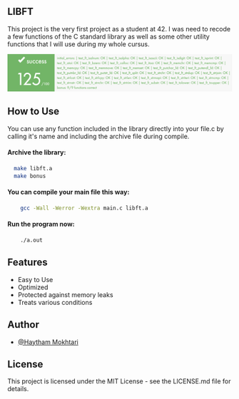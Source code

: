 
## LIBFT

This project is the very first project as a student at 42. I was need to recode a few functions of the C standard library as well as some other utility functions that I will use during my whole cursus.

![App Screenshot](https://github.com/haytham10/Libft/blob/main/Assets/New%20Project.png?raw=true)



## How to Use

 You can use any function included in the library directly into your file.c by calling it's name and including the archive file during compile.

#### Archive the library:

```bash
  make libft.a
  make bonus
```
    
#### You can compile your main file this way:
```bash
    gcc -Wall -Werror -Wextra main.c libft.a
```

#### Run the program now:
```bash
    ./a.out 
```


## Features

- Easy to Use
- Optimized
- Protected against memory leaks
- Treats various conditions



## Author

- [@Haytham Mokhtari](https://github.com/haytham10) 



## License

This project is licensed under the MIT License - see the LICENSE.md file for details.

